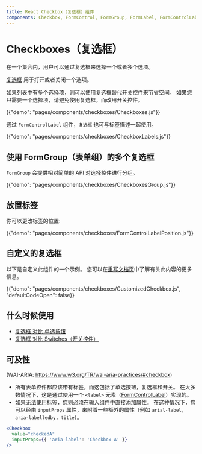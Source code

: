 ```yaml
---
title: React Checkbox（复选框）组件
components: Checkbox, FormControl, FormGroup, FormLabel, FormControlLabel
---
```


# Checkboxes（复选框）

<p class="description">在一个集合内，用户可以通过复选框来选择一个或者多个选项。</p>

[复选框](https://material.io/design/components/selection-controls.html#checkboxes) 用于打开或者关闭一个选项。

如果列表中有多个选择项，则可以使用复选框替代开关控件来节省空间。 如果您只需要一个选择项，请避免使用复选框，而改用开关控件。

{{"demo": "pages/components/checkboxes/Checkboxes.js"}}

通过 `FormControlLabel` 组件，`复选框` 也可与标签描述一起使用。

{{"demo": "pages/components/checkboxes/CheckboxLabels.js"}}

## 使用 FormGroup（表单组）的多个复选框

`FormGroup` 会提供相对简单的 API 对选择控件进行分组。

{{"demo": "pages/components/checkboxes/CheckboxesGroup.js"}}

## 放置标签

你可以更改标签的位置:

{{"demo": "pages/components/checkboxes/FormControlLabelPosition.js"}}

## 自定义的复选框

以下是自定义此组件的一个示例。 您可以在[重写文档页](/customization/components/)中了解有关此内容的更多信息。

{{"demo": "pages/components/checkboxes/CustomizedCheckbox.js", "defaultCodeOpen": false}}

## 什么时候使用

- [复选框 对比 单选按钮](https://www.nngroup.com/articles/checkboxes-vs-radio-buttons/)
- [复选框 对比 Switches（开关控件）](https://uxplanet.org/checkbox-vs-toggle-switch-7fc6e83f10b8)

## 可及性

(WAI-ARIA: https://www.w3.org/TR/wai-aria-practices/#checkbox)

- 所有表单控件都应该带有标签，而这包括了单选按钮，复选框和开关。 在大多数情况下，这是通过使用一个 `<label>` 元素（[FormControlLabel](/api/form-control-label/)）实现的。
- 如果无法使用标签，您则必须在输入组件中直接添加属性。 在这种情况下，您可以经由 `inputProps` 属性，来附着一些额外的属性（例如 `arial-label`，`aria-labelledby`，`title`）。

```jsx
<Checkbox
  value="checkedA"
  inputProps={{ 'aria-label': 'Checkbox A' }}
/>
```